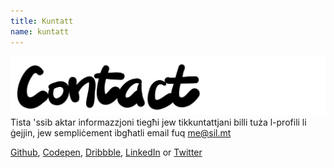 ```yaml
---
title: Kuntatt
name: kuntatt
---
```


![Work](/assets/title-contact.svg) Tista 'ssib aktar informazzjoni tiegħi jew tikkuntattjani billi tuża l-profili li ġejjin, jew sempliċement ibgħatli email fuq [me@sil.mt](me@sil.mt)

[Github](https://www.github.com/silvandiepen), [Codepen](https://www.codepen.io/silvandiepen), [Dribbble](https://www.dribbble.com/silvandiepen), [LinkedIn](https://www.linkedin.com/in/silvandiepen) or [Twitter](https://www.twitter.com/silvandiepen)
